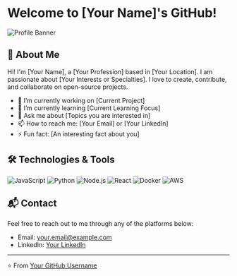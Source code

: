 # Welcome to [Your Name]'s GitHub!

![Profile Banner](https://your-banner-url.com/banner.png)

## 👋 About Me

Hi! I'm [Your Name], a [Your Profession] based in [Your Location]. I am passionate about [Your Interests or Specialties]. I love to create, contribute, and collaborate on open-source projects.

- 🔭 I’m currently working on [Current Project]
- 🌱 I’m currently learning [Current Learning Focus]
- 💬 Ask me about [Topics you are interested in]
- 📫 How to reach me: [Your Email] or [Your LinkedIn]
- ⚡ Fun fact: [An interesting fact about you]

## 🛠️ Technologies & Tools

![JavaScript](https://img.shields.io/badge/-JavaScript-F7DF1E?logo=javascript&logoColor=black&style=flat-square)
![Python](https://img.shields.io/badge/-Python-3776AB?logo=python&logoColor=white&style=flat-square)
![Node.js](https://img.shields.io/badge/-Node.js-339933?logo=node.js&logoColor=white&style=flat-square)
![React](https://img.shields.io/badge/-React-61DAFB?logo=react&logoColor=black&style=flat-square)
![Docker](https://img.shields.io/badge/-Docker-2496ED?logo=docker&logoColor=white&style=flat-square)
![AWS](https://img.shields.io/badge/-AWS-232F3E?logo=amazon-aws&logoColor=white&style=flat-square)



## 📬 Contact

Feel free to reach out to me through any of the platforms below:

- Email: [your.email@example.com](mailto:arpankhan096@gmail.com)
- LinkedIn: [Your LinkedIn](https://www.linkedin.com/in/arpan-khan-x-d-0867312b0/)


---

⭐️ From [Your GitHub Username](https://github.com/CoderArpan)
